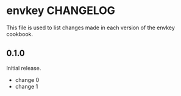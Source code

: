 # envkey CHANGELOG

This file is used to list changes made in each version of the envkey cookbook.

## 0.1.0

Initial release.

- change 0
- change 1
